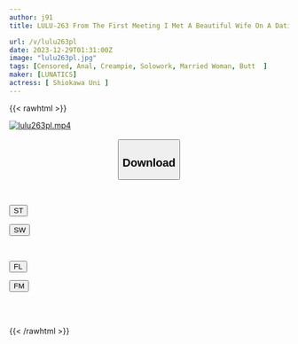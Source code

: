 ```yaml
---
author: j91
title: LULU-263 From The First Meeting I Met A Beautiful Wife On A Dating App, I Was Invited To Have Instant Anal Sex, And She Squeezed My Sperm Out Of Me Over And Over Again With An Unparalleled Raw Anal Creampie. Shiokawa Sea Urchin

url: /v/lulu263pl
date: 2023-12-29T01:31:00Z
image: "lulu263pl.jpg"
tags: [Censored, Anal, Creampie, Solowork, Married Woman, Butt	]
maker: [LUNATICS]
actress: [ Shiokawa Uni ]
---
```



{{< rawhtml >}}

<div class="video" data-videoid="3DdzWDRpZVCdYB9">
    <a href="javascript:;">
        <img src="/v/lulu263pl/lulu263pl.jpg" width="WIDTH" height="HEIGHT" alt="lulu263pl.mp4" loading="lazy">
    </a>
</div>

<script type="text/javascript" src="https://j91.asia/asset/on-demand-st.js"></script>

<br>
  <link rel="stylesheet" href="https://j91.asia/asset/bs5.css">
  
  <center>
  <button class="btn btn-primary" type="button" data-bs-toggle="collapse" data-bs-target=".multi-collapse" aria-expanded="false" aria-controls="multiCollapseExample1 multiCollapseExample2"><h2>Download</h2></button></center>
</p>
<div class="row">
  <div class="col">
    <div class="collapse multi-collapse" id="multiCollapseExample1">
      <div class="card card-body">
	      	      <br>
<div class="buttons">  
<p><a href="https://streamtape.to/v/3DdzWDRpZVCdYB9" target="_blank"><button class="btn-hover color-3"><i class="fa fa-download"></i> ST</button></a></p>
<p><a href="https://flaswish.com/v4kr0jfwfxq1" target="_blank"><button class="btn-hover color-2"><i class="fa fa-download"></i> SW</button></a></p></div>
    </div>
  </div>
</div>
  <div class="col">
    <div class="collapse multi-collapse" id="multiCollapseExample2">
      <div class="card card-body">
	      <br>
<div class="buttons">
<p><a href="javascript:;" target="_blank"><button class="btn-hover color-9"><i class="fa fa-download"></i> FL</button></a></p>
<p><a href="javascript:;" target="_blank"><button class="btn-hover color-8"><i class="fa fa-download"></i> FM</button></a></p></div>
<br><br>
      </div>
    </div>
  </div>
</div>

{{< /rawhtml >}}